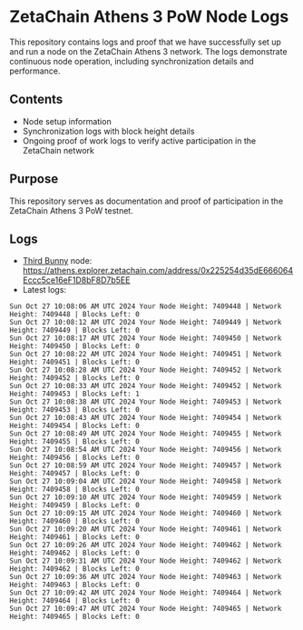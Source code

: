 # ZetaChain Athens 3 PoW Node Logs
This repository contains logs and proof that we have successfully set up and run a node on the ZetaChain Athens 3 network. The logs demonstrate continuous node operation, including synchronization details and performance.

## Contents
- Node setup information
- Synchronization logs with block height details
- Ongoing proof of work logs to verify active participation in the ZetaChain network

## Purpose
This repository serves as documentation and proof of participation in the ZetaChain Athens 3 PoW testnet.

## Logs

- [Third Bunny](https://thirdbunny.xyz/) node: https://athens.explorer.zetachain.com/address/0x225254d35dE666064Eccc5ce16eF1D8bF8D7b5EE
- Latest logs:
```
Sun Oct 27 10:08:06 AM UTC 2024 Your Node Height: 7409448 | Network Height: 7409448 | Blocks Left: 0
Sun Oct 27 10:08:12 AM UTC 2024 Your Node Height: 7409449 | Network Height: 7409449 | Blocks Left: 0
Sun Oct 27 10:08:17 AM UTC 2024 Your Node Height: 7409450 | Network Height: 7409450 | Blocks Left: 0
Sun Oct 27 10:08:22 AM UTC 2024 Your Node Height: 7409451 | Network Height: 7409451 | Blocks Left: 0
Sun Oct 27 10:08:28 AM UTC 2024 Your Node Height: 7409452 | Network Height: 7409452 | Blocks Left: 0
Sun Oct 27 10:08:33 AM UTC 2024 Your Node Height: 7409452 | Network Height: 7409453 | Blocks Left: 1
Sun Oct 27 10:08:38 AM UTC 2024 Your Node Height: 7409453 | Network Height: 7409453 | Blocks Left: 0
Sun Oct 27 10:08:43 AM UTC 2024 Your Node Height: 7409454 | Network Height: 7409454 | Blocks Left: 0
Sun Oct 27 10:08:49 AM UTC 2024 Your Node Height: 7409455 | Network Height: 7409455 | Blocks Left: 0
Sun Oct 27 10:08:54 AM UTC 2024 Your Node Height: 7409456 | Network Height: 7409456 | Blocks Left: 0
Sun Oct 27 10:08:59 AM UTC 2024 Your Node Height: 7409457 | Network Height: 7409457 | Blocks Left: 0
Sun Oct 27 10:09:04 AM UTC 2024 Your Node Height: 7409458 | Network Height: 7409458 | Blocks Left: 0
Sun Oct 27 10:09:10 AM UTC 2024 Your Node Height: 7409459 | Network Height: 7409459 | Blocks Left: 0
Sun Oct 27 10:09:15 AM UTC 2024 Your Node Height: 7409460 | Network Height: 7409460 | Blocks Left: 0
Sun Oct 27 10:09:20 AM UTC 2024 Your Node Height: 7409461 | Network Height: 7409461 | Blocks Left: 0
Sun Oct 27 10:09:26 AM UTC 2024 Your Node Height: 7409462 | Network Height: 7409462 | Blocks Left: 0
Sun Oct 27 10:09:31 AM UTC 2024 Your Node Height: 7409462 | Network Height: 7409462 | Blocks Left: 0
Sun Oct 27 10:09:36 AM UTC 2024 Your Node Height: 7409463 | Network Height: 7409463 | Blocks Left: 0
Sun Oct 27 10:09:42 AM UTC 2024 Your Node Height: 7409464 | Network Height: 7409464 | Blocks Left: 0
Sun Oct 27 10:09:47 AM UTC 2024 Your Node Height: 7409465 | Network Height: 7409465 | Blocks Left: 0
```
